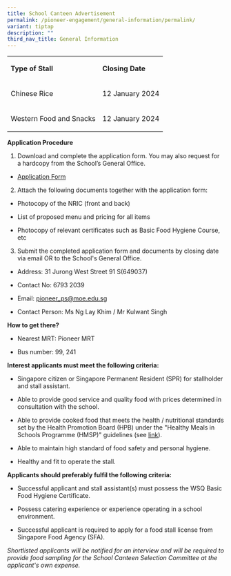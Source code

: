 ```yaml
---
title: School Canteen Advertisement
permalink: /pioneer-engagement/general-information/permalink/
variant: tiptap
description: ""
third_nav_title: General Information
---
```

<table><tbody><tr><td rowspan="1" colspan="1"><p><strong>Type of Stall</strong></p></td><td rowspan="1" colspan="1"><p><strong>Closing Date</strong></p></td></tr><tr><td rowspan="1" colspan="1"><p>Chinese Rice</p></td><td rowspan="1" colspan="1"><p>12 January 2024</p></td></tr><tr><td rowspan="1" colspan="1"><p>Western Food and Snacks</p></td><td rowspan="1" colspan="1"><p>12 January 2024</p></td></tr></tbody></table><p><strong>Application Procedure</strong></p><ol data-tight="true" class="tight"><li><p>Download and complete the application form. You may also request for a hardcopy from the School’s General Office.</p></li></ol><ul data-tight="true" class="tight"><li><p><u>Application Form</u></p></li></ul><ol start="2" data-tight="true" class="tight"><li><p>Attach the following documents together with the application form:</p></li></ol><ul data-tight="true" class="tight"><li><p>Photocopy of the NRIC (front and back)</p></li><li><p>List of proposed menu and pricing for all items</p></li><li><p>Photocopy of relevant certificates such as Basic Food Hygiene Course, etc</p></li></ul><ol start="3" data-tight="true" class="tight"><li><p>Submit the completed application form and documents by closing date via email OR to the School's General Office.</p></li></ol><ul data-tight="true" class="tight"><li><p>Address: 31 Jurong West Street 91 S(649037)</p></li><li><p>Contact No: 6793 2039</p></li><li><p>Email: <a href="mailto:pioneer_ps@moe.edu.sg" rel="noopener noreferrer nofollow" target="_blank">pioneer_ps@moe.edu.sg</a> </p></li><li><p>Contact Person: Ms Ng Lay Khim / Mr Kulwant Singh</p></li></ul><p><strong>How to get there?</strong></p><ul data-tight="true" class="tight"><li><p>Nearest MRT: Pioneer MRT</p></li><li><p>Bus number: 99, 241</p></li></ul><p><strong>Interest applicants must meet the following criteria:</strong></p><ul data-tight="true" class="tight"><li><p>Singapore citizen or Singapore Permanent Resident (SPR) for stallholder and stall assistant.</p></li><li><p>Able to provide good service and quality food with prices determined in consultation with the school.</p></li><li><p>Able to provide cooked food that meets the health / nutritional standards set by the Health Promotion Board (HPB) under the "Healthy Meals in Schools Programme (HMSP)" guidelines (see&nbsp;<a href="https://www.hpb.gov.sg/schools/school-programmes/healthy-meals-in-schools-programme" rel="noopener noreferrer nofollow" target="_blank">link</a>).</p></li><li><p>Able to maintain high standard of food safety and personal hygiene.</p></li><li><p>Healthy and fit to operate the stall.</p></li></ul><p><strong>Applicants should preferably fulfil the following criteria:</strong></p><ul data-tight="true" class="tight"><li><p>Successful applicant and stall assistant(s) must possess the WSQ Basic Food Hygiene Certificate.</p></li><li><p>Possess catering experience or experience operating in a school environment.</p></li><li><p>Successful applicant is required to apply for a food stall license from Singapore Food Agency (SFA).</p></li></ul><p><em>Shortlisted applicants will be notified for an interview and will be required to provide food sampling for the School Canteen Selection Committee at the applicant's own expense.</em></p>